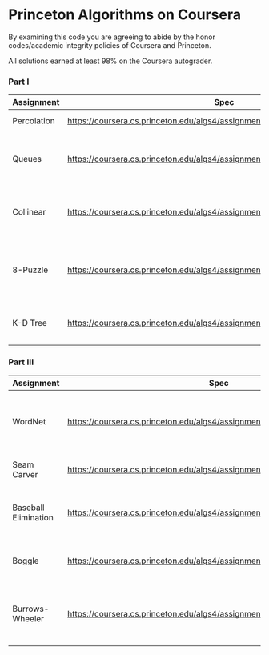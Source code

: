 # Princeton Algorithms on Coursera

By examining this code you are agreeing to abide by the honor codes/academic 
integrity policies of Coursera and Princeton.

All solutions earned at least 98% on the Coursera autograder.

### Part I

| Assignment  | Spec                                                                              | Description                                         |
|-------------|-----------------------------------------------------------------------------------|-----------------------------------------------------|
| Percolation | https://coursera.cs.princeton.edu/algs4/assignments/percolation/specification.php | Union-find application                              |
| Queues      | https://coursera.cs.princeton.edu/algs4/assignments/queues/specification.php      | Randomized and double-ended queues                  |
| Collinear   | https://coursera.cs.princeton.edu/algs4/assignments/collinear/specification.php   | Sorting application for finding collinear points    |
| 8-Puzzle    | https://coursera.cs.princeton.edu/algs4/assignments/8puzzle/specification.php     | Priority queue and A* application for slider puzzle |
| K-D Tree    | https://coursera.cs.princeton.edu/algs4/assignments/kdtree/specification.php      | 2-D binary search tree for point searching          |

### Part III

| Assignment           | Spec                                                                           | Description                                                           |
|----------------------|--------------------------------------------------------------------------------|-----------------------------------------------------------------------|
| WordNet              | https://coursera.cs.princeton.edu/algs4/assignments/wordnet/specification.php  | Graph processing for calculating word relatedness                     |
| Seam Carver          | https://coursera.cs.princeton.edu/algs4/assignments/seam/specification.php     | Content-aware image resizing                                          |
| Baseball Elimination | https://coursera.cs.princeton.edu/algs4/assignments/baseball/specification.php | Reducing baseball elimination as a maxflow problem                    |
| Boggle               | https://coursera.cs.princeton.edu/algs4/assignments/boggle/specification.php   | Solving Boggle with the trie data structure                           |
| Burrows-Wheeler      | https://coursera.cs.princeton.edu/algs4/assignments/burrows/specification.php  | Implementing the three components of Burrows-Wheeler data compression |